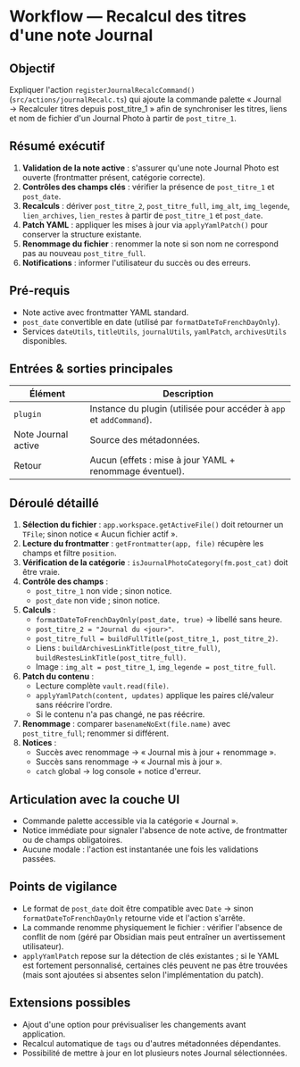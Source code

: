 # Workflow — Recalcul des titres d'une note Journal

## Objectif
Expliquer l'action `registerJournalRecalcCommand()` (`src/actions/journalRecalc.ts`) qui ajoute la commande palette « Journal → Recalculer titres depuis post_titre_1 » afin de synchroniser les titres, liens et nom de fichier d'un Journal Photo à partir de `post_titre_1`.

## Résumé exécutif
1. **Validation de la note active** : s'assurer qu'une note Journal Photo est ouverte (frontmatter présent, catégorie correcte).
2. **Contrôles des champs clés** : vérifier la présence de `post_titre_1` et `post_date`.
3. **Recalculs** : dériver `post_titre_2`, `post_titre_full`, `img_alt`, `img_legende`, `lien_archives`, `lien_restes` à partir de `post_titre_1` et `post_date`.
4. **Patch YAML** : appliquer les mises à jour via `applyYamlPatch()` pour conserver la structure existante.
5. **Renommage du fichier** : renommer la note si son nom ne correspond pas au nouveau `post_titre_full`.
6. **Notifications** : informer l'utilisateur du succès ou des erreurs.

## Pré-requis
- Note active avec frontmatter YAML standard.
- `post_date` convertible en date (utilisé par `formatDateToFrenchDayOnly`).
- Services `dateUtils`, `titleUtils`, `journalUtils`, `yamlPatch`, `archivesUtils` disponibles.

## Entrées & sorties principales
| Élément | Description |
| --- | --- |
| `plugin` | Instance du plugin (utilisée pour accéder à `app` et `addCommand`). |
| Note Journal active | Source des métadonnées. |
| Retour | Aucun (effets : mise à jour YAML + renommage éventuel). |

## Déroulé détaillé
1. **Sélection du fichier** : `app.workspace.getActiveFile()` doit retourner un `TFile`; sinon notice « Aucun fichier actif ».
2. **Lecture du frontmatter** : `getFrontmatter(app, file)` récupère les champs et filtre `position`.
3. **Vérification de la catégorie** : `isJournalPhotoCategory(fm.post_cat)` doit être vraie.
4. **Contrôle des champs** :
   - `post_titre_1` non vide ; sinon notice.
   - `post_date` non vide ; sinon notice.
5. **Calculs** :
   - `formatDateToFrenchDayOnly(post_date, true)` → libellé sans heure.
   - `post_titre_2 = "Journal du <jour>"`.
   - `post_titre_full = buildFullTitle(post_titre_1, post_titre_2)`.
   - Liens : `buildArchivesLinkTitle(post_titre_full)`, `buildRestesLinkTitle(post_titre_full)`.
   - Image : `img_alt = post_titre_1`, `img_legende = post_titre_full`.
6. **Patch du contenu** :
   - Lecture complète `vault.read(file)`.
   - `applyYamlPatch(content, updates)` applique les paires clé/valeur sans réécrire l'ordre.
   - Si le contenu n'a pas changé, ne pas réécrire.
7. **Renommage** : comparer `basenameNoExt(file.name)` avec `post_titre_full`; renommer si différent.
8. **Notices** :
   - Succès avec renommage → « Journal mis à jour + renommage ».
   - Succès sans renommage → « Journal mis à jour ».
   - `catch` global → log console + notice d'erreur.

## Articulation avec la couche UI
- Commande palette accessible via la catégorie « Journal ».
- Notice immédiate pour signaler l'absence de note active, de frontmatter ou de champs obligatoires.
- Aucune modale : l'action est instantanée une fois les validations passées.

## Points de vigilance
- Le format de `post_date` doit être compatible avec `Date` → sinon `formatDateToFrenchDayOnly` retourne vide et l'action s'arrête.
- La commande renomme physiquement le fichier : vérifier l'absence de conflit de nom (géré par Obsidian mais peut entraîner un avertissement utilisateur).
- `applyYamlPatch` repose sur la détection de clés existantes ; si le YAML est fortement personnalisé, certaines clés peuvent ne pas être trouvées (mais sont ajoutées si absentes selon l'implémentation du patch).

## Extensions possibles
- Ajout d'une option pour prévisualiser les changements avant application.
- Recalcul automatique de `tags` ou d'autres métadonnées dépendantes.
- Possibilité de mettre à jour en lot plusieurs notes Journal sélectionnées.
